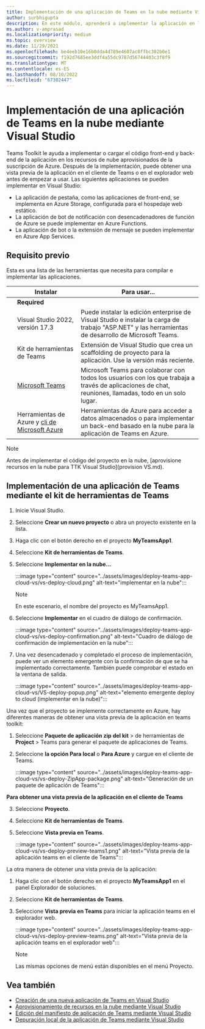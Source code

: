 ```yaml
---
title: Implementación de una aplicación de Teams en la nube mediante Visual Studio
author: surbhigupta
description: En este módulo, aprenderá a implementar la aplicación en la nube, Azure o SharePoint e implementar aplicaciones de Teams mediante el kit de herramientas de Teams en Visual Studio.
ms.author: v-amprasad
ms.localizationpriority: medium
ms.topic: overview
ms.date: 11/29/2021
ms.openlocfilehash: be4eeb10e16b0dda4d789e4607ac8ffbc302b0e1
ms.sourcegitcommit: f192d7685ee3ddf4a55dc9787d56744403c3f8f9
ms.translationtype: MT
ms.contentlocale: es-ES
ms.lasthandoff: 08/10/2022
ms.locfileid: "67302447"
---
```

# <a name="deploy-teams-app-to-the-cloud-using-visual-studio"></a>Implementación de una aplicación de Teams en la nube mediante Visual Studio

Teams Toolkit le ayuda a implementar o cargar el código front-end y back-end de la aplicación en los recursos de nube aprovisionados de la suscripción de Azure. Después de la implementación, puede obtener una vista previa de la aplicación en el cliente de Teams o en el explorador web antes de empezar a usar. Las siguientes aplicaciones se pueden implementar en Visual Studio:

* La aplicación de pestaña, como las aplicaciones de front-end, se implementa en Azure Storage, configurada para el hospedaje web estático.
* La aplicación de bot de notificación con desencadenadores de función de Azure se puede implementar en Azure Functions.
* La aplicación de bot o la extensión de mensaje se pueden implementar en Azure App Services.

## <a name="prerequisite"></a>Requisito previo

Esta es una lista de las herramientas que necesita para compilar e implementar las aplicaciones.

| &nbsp; | Instalar | Para usar... |
| --- | --- | --- |
| &nbsp; | **Required** | &nbsp; |
| &nbsp; | Visual Studio 2022, versión 17.3 | Puede instalar la edición enterprise de Visual Studio e instalar la carga de trabajo "ASP.NET" y las herramientas de desarrollo de Microsoft Teams. |
| &nbsp; | Kit de herramientas de Teams | Extensión de Visual Studio que crea un scaffolding de proyecto para la aplicación. Use la versión más reciente. |
| &nbsp; | [Microsoft Teams](https://www.microsoft.com/microsoft-teams/download-app) | Microsoft Teams para colaborar con todos los usuarios con los que trabaja a través de aplicaciones de chat, reuniones, llamadas, todo en un solo lugar. |
| &nbsp; | Herramientas de Azure y [cli de Microsoft Azure](/cli/azure/install-azure-cli) | Herramientas de Azure para acceder a datos almacenados o para implementar un back-end basado en la nube para la aplicación de Teams en Azure. |

  > [!NOTE]
  > Antes de implementar el código del proyecto en la nube, [aprovisione recursos en la nube para TTK Visual Studio](provision VS.md).

## <a name="deploy-teams-app-using-teams-toolkit"></a>Implementación de una aplicación de Teams mediante el kit de herramientas de Teams

1. Inicie Visual Studio.
1. Seleccione **Crear un nuevo proyecto** o abra un proyecto existente en la lista.
1. Haga clic con el botón derecho en el proyecto **MyTeamsApp1**.
1. Seleccione **Kit de herramientas de Teams**.
1. Seleccione **Implementar en la nube...**

   :::image type="content" source="../assets/images/deploy-teams-app-cloud-vs/vs-deploy-cloud.png" alt-text="implementar en la nube":::

   > [!NOTE]
   > En este escenario, el nombre del proyecto es MyTeamsApp1.

1. Seleccione **Implementar** en el cuadro de diálogo de confirmación.

   :::image type="content" source="../assets/images/deploy-teams-app-cloud-vs/vs-deploy-confirmation.png" alt-text="Cuadro de diálogo de confirmación de implementación en la nube":::

1. Una vez desencadenado y completado el proceso de implementación, puede ver un elemento emergente con la confirmación de que se ha implementado correctamente. También puede comprobar el estado en la ventana de salida.

   :::image type="content" source="../assets/images/deploy-teams-app-cloud-vs/VS-deploy-popup.png" alt-text="elemento emergente deploy to cloud (implementar en la nube)":::

Una vez que el proyecto se implemente correctamente en Azure, hay diferentes maneras de obtener una vista previa de la aplicación en teams toolkit:

1. Seleccione **Paquete de aplicación zip** **del kit** >  de herramientas de **Project** >  Teams para generar el paquete de aplicaciones de Teams.
1. Seleccione **la opción Para local** o **Para Azure** y cargue en el cliente de Teams.

   :::image type="content" source="../assets/images/deploy-teams-app-cloud-vs/vs-deploy-ZipApp-package.png" alt-text="Generación de un paquete de aplicación de Teams":::

  **Para obtener una vista previa de la aplicación en el cliente de Teams**

3. Seleccione **Proyecto**.
4. Seleccione **Kit de herramientas de Teams**.
5. Seleccione **Vista previa en Teams**.

   :::image type="content" source="../assets/images/deploy-teams-app-cloud-vs/vs-deploy-preview-teams1.png" alt-text="Vista previa de la aplicación teams en el cliente de Teams":::

La otra manera de obtener una vista previa de la aplicación:

1. Haga clic con el botón derecho en el proyecto **MyTeamsApp1** en el panel Explorador de soluciones.
1. Seleccione **Kit de herramientas de Teams**.
1. Seleccione **Vista previa en Teams** para iniciar la aplicación teams en el explorador web.

   :::image type="content" source="../assets/images/deploy-teams-app-cloud-vs/vs-deploy-preview-teams.png" alt-text="Vista previa de la aplicación teams en el explorador web":::

   > [!NOTE]
   > Las mismas opciones de menú están disponibles en el menú Proyecto.

## <a name="see-also"></a>Vea también

* [Creación de una nueva aplicación de Teams en Visual Studio](create-new-teams-app-for-Visual-Studio.md)
* [Aprovisionamiento de recursos en la nube mediante Visual Studio](provision-cloud-resources.md)
* [Edición del manifiesto de aplicación de Teams mediante Visual Studio](VS-TeamsFx-preview-and-customize-app-manifest.md)
* [Depuración local de la aplicación de Teams mediante Visual Studio](debug-teams-app-visual-studio.md)
